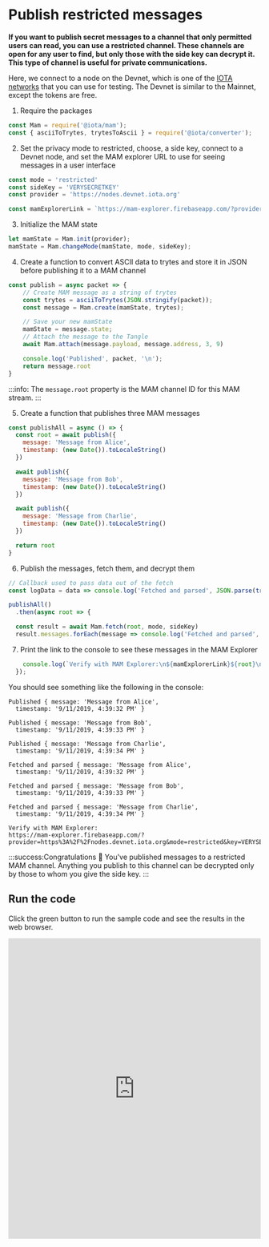 # Publish restricted messages

**If you want to publish secret messages to a channel that only permitted users can read, you can use a restricted channel. These channels are open for any user to find, but only those with the side key can decrypt it. This type of channel is useful for private communications.**

Here, we connect to a node on the Devnet, which is one of the [IOTA networks](root://getting-started/0.1/references/iota-networks.md) that you can use for testing. The Devnet is similar to the Mainnet, except the tokens are free.

1. Require the packages

  ```js
  const Mam = require('@iota/mam');
  const { asciiToTrytes, trytesToAscii } = require('@iota/converter');
  ```

2. Set the privacy mode to restricted, choose, a side key, connect to a Devnet node, and set the MAM explorer URL to use for seeing messages in a user interface

  ```js
  const mode = 'restricted'
  const sideKey = 'VERYSECRETKEY'
  const provider = 'https://nodes.devnet.iota.org'

  const mamExplorerLink = `https://mam-explorer.firebaseapp.com/?provider=${encodeURIComponent(provider)}&mode=${mode}&key=${sideKey.padEnd(81, '9')}&root=`
  ```

3. Initialize the MAM state

  ```js
  let mamState = Mam.init(provider);
  mamState = Mam.changeMode(mamState, mode, sideKey);
  ```

4. Create a function to convert ASCII data to trytes and store it in JSON before publishing it to a MAM channel

  ```js
  const publish = async packet => {
      // Create MAM message as a string of trytes
      const trytes = asciiToTrytes(JSON.stringify(packet));
      const message = Mam.create(mamState, trytes);

      // Save your new mamState
      mamState = message.state;
      // Attach the message to the Tangle
      await Mam.attach(message.payload, message.address, 3, 9)

      console.log('Published', packet, '\n');
      return message.root
  }
  ```

  :::info:
  The `message.root` property is the MAM channel ID for this MAM stream.
  :::

5. Create a function that publishes three MAM messages

  ```js
  const publishAll = async () => {
    const root = await publish({
      message: 'Message from Alice',
      timestamp: (new Date()).toLocaleString()
    })

    await publish({
      message: 'Message from Bob',
      timestamp: (new Date()).toLocaleString()
    })

    await publish({
      message: 'Message from Charlie',
      timestamp: (new Date()).toLocaleString()
    })

    return root
  }
  ```

6. Publish the messages, fetch them, and decrypt them

  ```js
  // Callback used to pass data out of the fetch
  const logData = data => console.log('Fetched and parsed', JSON.parse(trytesToAscii(data)), '\n');

  publishAll()
    .then(async root => {

    const result = await Mam.fetch(root, mode, sideKey)
    result.messages.forEach(message => console.log('Fetched and parsed', JSON.parse(trytesToAscii(message)), '\n'));
  ```

7. Print the link to the console to see these messages in the MAM Explorer

  ```js
      console.log(`Verify with MAM Explorer:\n${mamExplorerLink}${root}\n`);
    });
  ```

You should see something like the following in the console:

```
Published { message: 'Message from Alice',
  timestamp: '9/11/2019, 4:39:32 PM' }

Published { message: 'Message from Bob',
  timestamp: '9/11/2019, 4:39:33 PM' }

Published { message: 'Message from Charlie',
  timestamp: '9/11/2019, 4:39:34 PM' }

Fetched and parsed { message: 'Message from Alice',
  timestamp: '9/11/2019, 4:39:32 PM' }

Fetched and parsed { message: 'Message from Bob',
  timestamp: '9/11/2019, 4:39:33 PM' }

Fetched and parsed { message: 'Message from Charlie',
  timestamp: '9/11/2019, 4:39:34 PM' }

Verify with MAM Explorer:
https://mam-explorer.firebaseapp.com/?provider=https%3A%2F%2Fnodes.devnet.iota.org&mode=restricted&key=VERYSECRETKEY99999999999999999999999999999999999999999999999999999999999999999999&root=DNIBZEUZNILPOZMGVWKKSHUECHFZEPRCMF9WRFPMSBRBKZWFFTTBIUYQNUBYB9NPHGHU9KPVRH9HD9JXO
```

:::success:Congratulations :tada:
You've published messages to a restricted MAM channel. Anything you publish to this channel can be decrypted only by those to whom you give the side key.
:::

## Run the code

Click the green button to run the sample code and see the results in the web browser.

<iframe height="600px" width="100%" src="https://repl.it/@jake91/MAM-restricted?lite=true" scrolling="no" frameborder="no" allowtransparency="true" allowfullscreen="true" sandbox="allow-forms allow-pointer-lock allow-popups allow-same-origin allow-scripts allow-modals"></iframe>